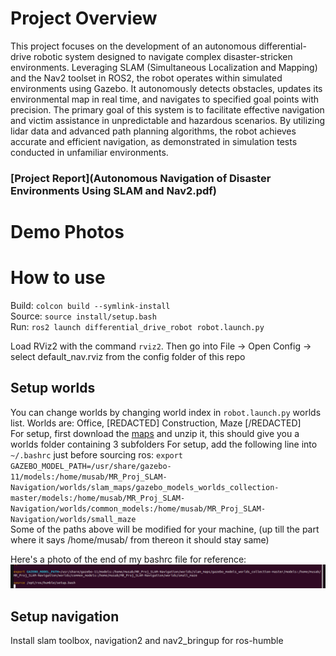 # Project Overview
This project focuses on the development of an autonomous differential-drive robotic system designed to navigate complex disaster-stricken environments. Leveraging SLAM (Simultaneous Localization and Mapping) and the Nav2 toolset in ROS2, the robot operates within simulated environments using Gazebo. It autonomously detects obstacles, updates its environmental map in real time, and navigates to specified goal points with precision. The primary goal of this system is to facilitate effective navigation and victim assistance in unpredictable and hazardous scenarios. By utilizing lidar data and advanced path planning algorithms, the robot achieves accurate and efficient navigation, as demonstrated in simulation tests conducted in unfamiliar environments.

### [Project Report](Autonomous Navigation of Disaster Environments Using SLAM and Nav2.pdf)


# Demo Photos

# How to use
Build: `colcon build --symlink-install` <br>
Source: `source install/setup.bash` <br>
Run: `ros2 launch differential_drive_robot robot.launch.py`

Load RViz2 with the command `rviz2`. Then go into File -> Open Config -> select default_nav.rviz from the config folder of this repo

## Setup worlds
You can change worlds by changing world index in `robot.launch.py` worlds list. Worlds are: Office, [REDACTED] Construction, Maze [/REDACTED]<br>
For setup, first download the [maps](https://www.mediafire.com/file/x9dwggxta4uoo66/worlds.zip/file) and unzip it, this should give you a worlds folder containing 3 subfolders
For setup, add the following line into `~/.bashrc` just before sourcing ros:
`export GAZEBO_MODEL_PATH=/usr/share/gazebo-11/models:/home/musab/MR_Proj_SLAM-Navigation/worlds/slam_maps/gazebo_models_worlds_collection-master/models:/home/musab/MR_Proj_SLAM-Navigation/worlds/common_models:/home/musab/MR_Proj_SLAM-Navigation/worlds/small_maze` <br>
Some of the paths above will be modified for your machine, (up till the part where it says /home/musab/  from thereon it should stay same)

Here's a photo of the end of my bashrc file for reference:
![World Setup](readme-assets/bash-worlds.png)

## Setup navigation
Install slam toolbox, navigation2 and nav2_bringup for ros-humble

